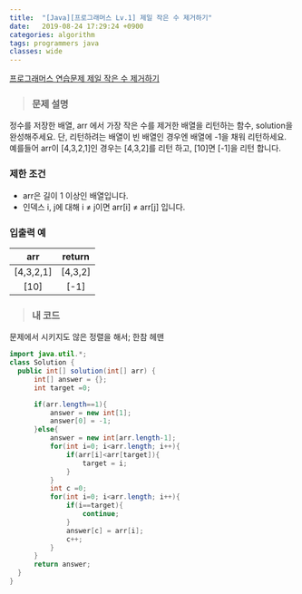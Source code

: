 ```yaml
---
title:  "[Java][프로그래머스 Lv.1] 제일 작은 수 제거하기"
date:   2019-08-24 17:29:24 +0900
categories: algorithm
tags: programmers java
classes: wide
---  
```


[프로그래머스 연습문제 제일 작은 수 제거하기](https://programmers.co.kr/learn/courses/30/lessons/12935)   

> ### 문제 설명    

정수를 저장한 배열, arr 에서 가장 작은 수를 제거한 배열을 리턴하는 함수, solution을 완성해주세요. 단, 리턴하려는 배열이 빈 배열인 경우엔 배열에 -1을 채워 리턴하세요. 예를들어 arr이 [4,3,2,1]인 경우는 [4,3,2]를 리턴 하고, [10]면 [-1]을 리턴 합니다.  

### 제한 조건  

- arr은 길이 1 이상인 배열입니다.
- 인덱스 i, j에 대해 i ≠ j이면 arr[i] ≠ arr[j] 입니다.

### 입출력 예  

|    arr    	|  return 	|
|:---------:	|:-------:	|
| [4,3,2,1] 	| [4,3,2] 	|
| [10]      	| [-1]    	|
  
>### 내 코드  

문제에서 시키지도 않은 정렬을 해서; 한참 헤맨  

```java
import java.util.*;
class Solution {
  public int[] solution(int[] arr) {
      int[] answer = {};
      int target =0;

      if(arr.length==1){
          answer = new int[1];
          answer[0] = -1;
      }else{
          answer = new int[arr.length-1];
          for(int i=0; i<arr.length; i++){
              if(arr[i]<arr[target]){
                  target = i;
              }
          }
          int c =0;
          for(int i=0; i<arr.length; i++){
              if(i==target){
                  continue;
              }
              answer[c] = arr[i];
              c++;
          }
      }
      return answer;
  }
}
```
